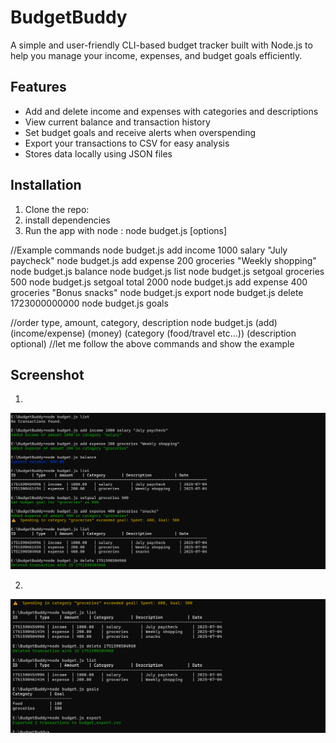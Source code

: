 # BudgetBuddy

A simple and user-friendly CLI-based budget tracker built with Node.js to help you manage your income, expenses, and budget goals efficiently.

## Features

- Add and delete income and expenses with categories and descriptions  
- View current balance and transaction history  
- Set budget goals and receive alerts when overspending  
- Export your transactions to CSV for easy analysis  
- Stores data locally using JSON files  

## Installation

1. Clone the repo:  
2. install dependencies
3. Run the app with node : node budget.js <command> [options]


//Example commands
node budget.js add income 1000 salary "July paycheck"
node budget.js add expense 200 groceries "Weekly shopping"
node budget.js balance
node budget.js list
node budget.js setgoal groceries 500
node budget.js setgoal total 2000
node budget.js add expense 400 groceries "Bonus snacks"
node budget.js export
node budget.js delete 1723000000000
node budget.js goals

//order
type, amount, category, description
node budget.js (add) (income/expense) (money) (category (food/travel etc...)) (description optional)
//let me follow the above commands and show the example





## Screenshot
1)
![Screenshot](img1.png)

2)
![Screenshot](img2.png)
